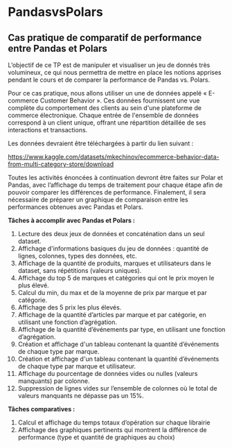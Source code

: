 # PandasvsPolars
## Cas pratique de comparatif de performance entre Pandas et Polars

L’objectif de ce TP est de manipuler et visualiser un jeu de donnés très volumineux, ce qui nous permettra de mettre en place les notions apprises pendant le cours et de comparer la performance de Pandas vs. Polars.

Pour ce cas pratique, nous allons utiliser un une de données appelé « E-commerce Customer Behavior ». Ces données fournissent une vue complète du comportement des clients au sein d'une plateforme de commerce électronique. Chaque entrée de l'ensemble de données correspond à un client unique, offrant une répartition détaillée de ses interactions et transactions.

Les données devraient être téléchargées à partir du lien suivant :

https://www.kaggle.com/datasets/mkechinov/ecommerce-behavior-data-from-multi-category-store/download

Toutes les activités énoncées à continuation devront être faites sur Polar et Pandas, avec l’affichage du temps de traitement pour chaque étape afin de pouvoir comparer les différences de performance. Finalement, il sera nécessaire de préparer un graphique de comparaison entre les performances obtenues avec Pandas et Polars.

<b>Tâches à accomplir avec Pandas et Polars :</b>
1.	Lecture des deux jeux de données et concaténation dans un seul dataset.
2.	Affichage d'informations basiques du jeu de données : quantité de lignes, colonnes, types des données, etc.
3.	Affichage de la quantité de produits, marques et utilisateurs dans le dataset, sans répétitions (valeurs uniques).
4.	Affichage du top 5 de marques et catégories qui ont le prix moyen le plus élevé.
5.	Calcul du min, du max et de la moyenne de prix par marque et par catégorie.
6.	Affichage des 5 prix les plus élevés.
7.	Affichage de la quantité d’articles par marque et par catégorie, en utilisant une fonction d’agrégation.
8.	Affichage de la quantité d’événements par type, en utilisant une fonction d’agrégation.
9.	Création et affichage d'un tableau contenant la quantité d’événements de chaque type par marque.
10.	Création et affichage d'un tableau contenant la quantité d’événements de chaque type par marque et utilisateur.
11.	Affichage du pourcentage de données vides ou nulles (valeurs manquants) par colonne.
12.	Suppression de lignes vides sur l’ensemble de colonnes où le total de valeurs manquants ne dépasse pas un 15%.

<b>Tâches comparatives :</b>
1.	Calcul et affichage du temps totaux d’opération sur chaque librairie
2.	Affichage des graphiques pertinents qui montrent la différence de performance (type et quantité de graphiques au choix)

